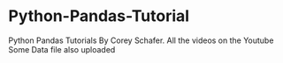# Python-Pandas-Tutorial
Python Pandas Tutorials By  Corey Schafer. All the videos on the Youtube 
Some Data file also uploaded
